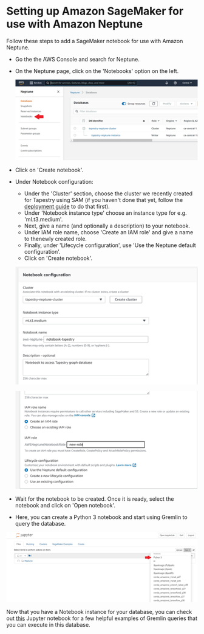 # Setting up Amazon SageMaker for use with Amazon Neptune

Follow these steps to add a SageMaker notebook for use with Amazon Neptune.

* Go the the AWS Console and search for Neptune.

* On the Neptune page, click on the 'Notebooks' option on the left.

  ![Notebooks](images/neptune_page.jpg "Notebooks")

* Click on 'Create notebook'.

* Under Notebook configuration:
  * Under the 'Cluster' section, choose the cluster we recently created for Tapestry using SAM (if you haven't done that yet, follow the [deployment guide](deployment.md) to do that first).
  * Under 'Notebook instance type' choose an instance type for e.g. 'ml.t3.medium'.
  * Next, give a name (and optionally a description) to your notebook.
  * Under IAM role name, choose 'Create an IAM role' and give a name to thenewly created role.
  * Finally, under 'Lifecycle configuration', use 'Use the Neptune default configuration'.
  * Click on 'Create notebook'.

  ![Notebook Config](images/notebook_config1.jpg "Config")

  ![Notebook Config](images/notebook_config2.jpg "Config")

* Wait for the notebook to be created. Once it is ready, select the notebook and click on 'Open notebook'.

* Here, you can create a Python 3 notebook and start using Gremlin to query the database.

 ![Create Notebook](images/create_nb.jpg "Create Notebook")

Now that you have a Notebook instance for your database, you can check out [this](../GremlinQueries.ipynb) Jupyter notebook for a few helpful examples of Gremlin queries that you can execute in this database.



